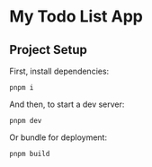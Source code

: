# My Todo List App

## Project Setup

First, install dependencies:

```
pnpm i
```

And then, to start a dev server:

```
pnpm dev
```

Or bundle for deployment:

```
pnpm build
```
